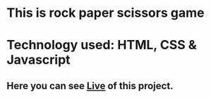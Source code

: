 # This is rock paper scissors game
# Technology used: HTML, CSS & Javascript
## Here you can see [Live](https://rps-alok.netlify.app/) of this project.
